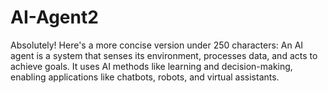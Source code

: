 # AI-Agent2
Absolutely! Here's a more concise version under 250 characters:  An AI agent is a system that senses its environment, processes data, and acts to achieve goals. It uses AI methods like learning and decision-making, enabling applications like chatbots, robots, and virtual assistants.
